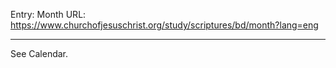 Entry: Month
URL: https://www.churchofjesuschrist.org/study/scriptures/bd/month?lang=eng

---

See Calendar.
